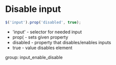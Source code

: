 # Disable input

```javascript
$('input').prop('disabled', true);
```

- 'input' - selector for needed input
- prop( - sets given property
- disabled - property that disables/enables inputs
- true - value disables element

group: input_enable_disable
